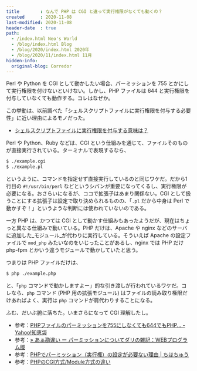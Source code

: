 ```yaml
---
title        : なんで PHP は CGI と違って実行権限がなくても動くの？
created      : 2020-11-08
last-modified: 2020-11-08
header-date  : true
path:
  - /index.html Neo's World
  - /blog/index.html Blog
  - /blog/2020/index.html 2020年
  - /blog/2020/11/index.html 11月
hidden-info:
  original-blog: Corredor
---
```


Perl や Python を CGI として動かしたい場合、パーミッションを 755 とかにして実行権限を付けないといけない。しかし、PHP ファイルは 644 と実行権限を付与していなくても動作する。コレはなぜか。

この挙動は、以前調べた「シェルスクリプトファイルに実行権限を付与する必要性」に近い理由によるモノだった。

- [シェルスクリプトファイルに実行権限を付与する意味は？](/blog/2020/09/17-02.html)

Perl や Python、Ruby などは、CGI という仕組みを通じて、ファイルそのものが直接実行されている。ターミナルで表現するなら、

```bash
$ ./example.cgi
$ ./example.pl
```

というように、コマンドを指定せず直接実行しているのと同じワケだ。だから1行目の `#!/usr/bin/perl` などというシバンが重要になってくるし、実行権限が必要になる。おさらいになるが、ココで拡張子はあまり関係ない。CGI として扱うことにする拡張子は設定で取り決められるものの、「`.pl` だから中身は Perl で動かすぞ！」というような判断には使われていないのである。

一方 PHP は、かつては CGI として動かす仕組みもあったようだが、現在はちょっと異なる仕組みで動いている。PHP だけは、Apache や nginx などのサーバに追加した_モジュール_が代わりに実行している。そういえば Apache の設定ファイルで `mod_php` みたいなのをいじったことがあるし、nginx では PHP だけ php-fpm とかいう違うモジュールで動かしていたと思う。

つまりは PHP ファイルだけは、

```bash
$ php ./example.php
```

と、「`php` コマンドで動かしますよー」的な引き渡しが行われているワケだ。コレなら、`php` コマンド (PHP 用の拡張モジュール) はファイルの読み取り権限だけあればよく、実行は `php` コマンドが肩代わりすることになる。

ふむ、だいぶ腑に落ちた。いまさらになって CGI 理解したし。

- 参考：[PHPファイルのパーミッションを755にしなくても644でもPHP... - Yahoo!知恵袋](https://detail.chiebukuro.yahoo.co.jp/qa/question_detail/q13149544563)
- 参考：[» あぁ勘違い ー パーミッションについてダリの雑記：WEBプログラム版](https://nandani.sakura.ne.jp/web_all/php/4262/)
- 参考：[PHPでパーミッション（実行権）の設定が必要ない理由 | ちほちゅう](https://chihochu.jp/52618262/)
- 参考：[PHPのCGI方式/Module方式の違い](https://www.fumi.org/neta/201205sv.html)
